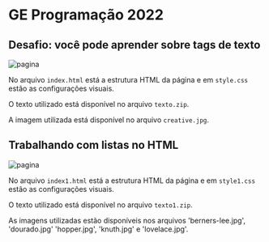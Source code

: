 # GE Programação 2022

## Desafio: você pode aprender sobre tags de texto

![pagina](https://user-images.githubusercontent.com/100809861/182268493-2af0c548-f832-47de-9b38-ce18e9e81d91.png)

No arquivo `index.html` está a estrutura HTML da página e em `style.css` estão as configurações visuais.

O texto utilizado está disponível no arquivo `texto.zip`.

A imagem utilizada está disponível no arquivo `creative.jpg`.

## Trabalhando com listas no HTML

![pagina](https://user-images.githubusercontent.com/100809861/185488115-d6f74f66-548f-4723-a03d-77b86e9f3eaa.png)

No arquivo `index1.html` está a estrutura HTML da página e em `style1.css` estão as configurações visuais.

O texto utilizado está disponível no arquivo `texto1.zip`.

As imagens utilizadas estão disponíveis nos arquivos 'berners-lee.jpg', 'dourado.jpg' 'hopper.jpg', 'knuth.jpg' e 'lovelace.jpg'.
